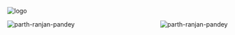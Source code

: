 ![logo]()
<div style="display: flex; justify-content: space-between;">
    <div>
        <img align="left" src="https://github-readme-stats.vercel.app/api?username=parth-ranjan-pandey&show_icons=true&locale=en" alt="parth-ranjan-pandey" />
    </div>
    <div>
        <img align="right" src="https://github-readme-streak-stats.herokuapp.com/?user=parth-ranjan-pandey&" alt="parth-ranjan-pandey" />
    </div>
</div>
